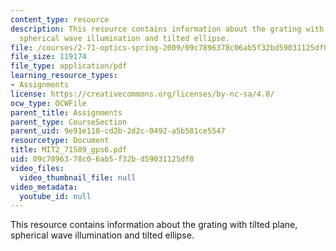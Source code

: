 ```yaml
---
content_type: resource
description: This resource contains information about the grating with tilted plane,
  spherical wave illumination and tilted ellipse.
file: /courses/2-71-optics-spring-2009/09c7896378c06ab5f32bd59031125df0_MIT2_71S09_gps6.pdf
file_size: 119174
file_type: application/pdf
learning_resource_types:
- Assignments
license: https://creativecommons.org/licenses/by-nc-sa/4.0/
ocw_type: OCWFile
parent_title: Assignments
parent_type: CourseSection
parent_uid: 9e91e110-cd2b-2d2c-0492-a5b581ce5547
resourcetype: Document
title: MIT2_71S09_gps6.pdf
uid: 09c78963-78c0-6ab5-f32b-d59031125df0
video_files:
  video_thumbnail_file: null
video_metadata:
  youtube_id: null
---
```

This resource contains information about the grating with tilted plane, spherical wave illumination and tilted ellipse.